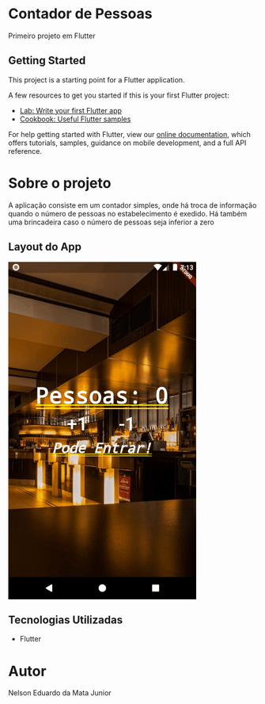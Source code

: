 # Contador de Pessoas

Primeiro projeto em Flutter

## Getting Started

This project is a starting point for a Flutter application.

A few resources to get you started if this is your first Flutter project:

- [Lab: Write your first Flutter app](https://flutter.dev/docs/get-started/codelab)
- [Cookbook: Useful Flutter samples](https://flutter.dev/docs/cookbook)

For help getting started with Flutter, view our
[online documentation](https://flutter.dev/docs), which offers tutorials,
samples, guidance on mobile development, and a full API reference.

# Sobre o projeto
A aplicação consiste em um contador simples, onde há troca de informação quando o número de pessoas no estabelecimento é exedido. Há também uma brincadeira caso o número de pessoas seja inferior a zero


## Layout do App
<img align="center" alt="Demonstacao" src="./images/contador_de_pessoas.gif"/>

## Tecnologias Utilizadas
- Flutter

# Autor
Nelson Eduardo da Mata Junior
